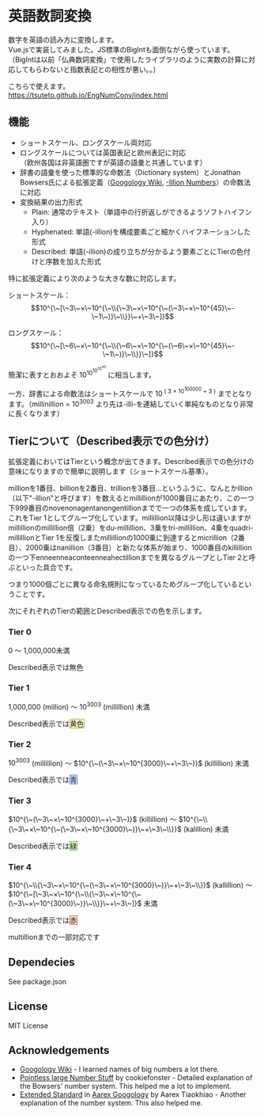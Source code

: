 # 英語数詞変換
数字を英語の読み方に変換します。<br>
Vue.jsで実装してみました。JS標準のBigIntも面倒ながら使っています。<br>（BigIntは以前「仏典数詞変換」で使用したライブラリのように実数の計算に対応してもらわないと指数表記との相性が悪い。。）

こちらで使えます。<br/>
https://tsuteto.github.io/EngNumConv/index.html

## 機能
- ショートスケール、ロングスケール両対応
- ロングスケールについては英国表記と欧州表記に対応<br>
  （欧州各国は非英語圏ですが英語の語彙と共通しています）
- 辞書の語彙を使った標準的な命数法（Dictionary system）とJonathan Bowsers氏による拡張定義（[Googology Wiki](https://googology.fandom.com/wiki/Googology_Wiki), [-Illion Numbers](https://www.polytope.net/hedrondude/illion.htm)）の命数法に対応
- 変換結果の出力形式
  - Plain: 通常のテキスト（単語中の行折返しができるようソフトハイフン入り）
  - Hyphenated: 単語(-illion)を構成要素ごと細かくハイフネーションした形式
  - Described: 単語(-illion)の成り立ちが分かるよう要素ごとにTierの色付けと序数を加えた形式

特に拡張定義により次のような大きな数に対応します。

ショートスケール：
$$10^{\~[\~3\~×\~10^{\~\\{\~3\~×\~10^{\~(\~3\~×\~10^{45}\~-\~1\~)}\~\\}}\~+\~3\~]}$$

ロングスケール：
$$10^{\~[\~6\~×\~10^{\~\\{\~6\~×\~10^{\~(\~6\~×\~10^{45}\~-\~1\~)}\~\\}}\~]}$$

簡潔に表すとおおよそ $10^{10^{10^{10^{45}}}}$ に相当します。

一方、辞書による命数法はショートスケールで 10<sup> ( 3 × 10<sup>100000</sup> + 3 )</sup> までとなります。（millinillion = 10<sup>3003</sup> より先は-illi-を連結していく単純なものとなり非常に長くなります）

## Tierについて（Described表示での色分け）
拡張定義においてはTierという概念が出てきます。Described表示での色分けの意味になりますので簡単に説明します（ショートスケール基準）。

millionを1番目、billionを2番目、trillionを3番目…というふうに、なんとかillion（以下"-illion"と呼びます）を数えるとmillillionが1000番目にあたり、この一つ下999番目のnovenonagentanongentillionまでで一つの体系を成しています。これをTier 1としてグループ化しています。millillion以降は少し形は違いますがmillillionのmillillion倍（2乗）をdu-millillion、3乗をtri-millillion、4乗をquadri-millillionとTier 1を反復しまたmillillionの1000乗に到達するとmicrillion（2番目）、2000乗はnanillion（3番目）と新たな体系が始まり、1000番目のkillillionの一つ下enne­enneaconte­enneahec­tillionまでを異なるグループとしTier 2と呼ぶといった具合です。

つまり1000個ごとに異なる命名規則になっているためグループ化しているということです。

次にそれぞれのTierの範囲とDescribed表示での色を示します。

### Tier 0
0 ～ 1,000,000未満

Described表示では無色

### Tier 1
1,000,000 (million) ～ $10^{3003}$ (millillion) 未満

Described表示では<span style="border: 1px solid #a8a200; background-color: #ffff0030">黄色</span>

### Tier 2
$10^{3003}$ (millillion) ～ $10^{\~(\~3\~×\~10^{3000}\~+\~3\~)}$ (killillion) 未満

Described表示では<span style="border: 1px solid #436be3; background-color: #0040ff30">青</span>

### Tier 3
$10^{\~(\~3\~×\~10^{3000}\~+\~3\~)}$ (killillion) ～ $10^{\~\\{\~3\~×\~10^{\~(\~3\~×\~10^{3000}\~)}\~+\~3\~\\}}$ (kalillion) 未満

Described表示では<span style="border: 1px solid #4fbe31; background-color: #35f60030">緑</span>

### Tier 4
$10^{\~\\{\~3\~×\~10^{\~(\~3\~×\~10^{3000}\~)}\~+\~3\~\\}}$ (kallillion) ～ $10^{\~[\~3\~×\~10^{\~\\{\~3\~×\~10^{\~(\~3\~×\~10^{3000}\~)}\~\\}}\~+\~3\~]}$ 未満

Described表示では<span style="border: 1px solid #cd5a20; background-color: #ff550030">赤</span>

multillionまでの一部対応です

## Dependecies
See package.json

## License
MIT License

## Acknowledgements
- [Googology Wiki](https://googology.fandom.com/wiki/Googology_Wiki) - I learned names of big numbers a lot there.
- [Pointless large Number Stuff](https://sites.google.com/site/pointlesslargenumberstuff/home/1/bowersillions) by cookiefonster - Detailed explanation of the Bowsers' number system. This helped me a lot to implement.
- [Extended Standard](https://docs.google.com/document/d/1K8Oj1As5p8S4hq_9zY_ZD29jdkLw7ZRV7Ka-5J8toE4/edit#heading=h.ghx2w5sladbm) in [Aarex Googology](https://aarextiaokhiao.github.io/googology.html) by Aarex Tiaokhiao - Another explanation of the number system. This also helped me.
